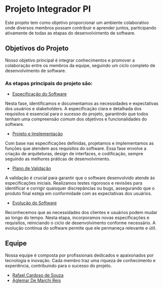 
# Projeto Integrador PI

Este projeto tem como objetivo proporcionar um ambiente colaborativo onde diversos membros possam contribuir e aprender
juntos, participando ativamente de todas as etapas do desenvolvimento de software.

## Objetivos do Projeto

Nosso objetivo principal é integrar conhecimentos e promover a colaboração entre os membros da equipe, seguindo um 
ciclo completo de desenvolvimento de software. 

### As etapas principais do projeto são:

* [Especificação do Software](https://github.com/ReisAglemar/ProjetoIntegrador/tree/main/1%20Especificacao%20de%20Software)

Nesta fase, identificamos e documentamos as necessidades e expectativas dos usuários e stakeholders. A especificação 
clara e detalhada dos requisitos é essencial para o sucesso do projeto, garantindo que todos tenham uma compreensão 
comum dos objetivos e funcionalidades do software.

* [Projeto e Implementação](https://github.com/ReisAglemar/ProjetoIntegrador/tree/main/2%20Projeto%20e%20Implementacao)

Com base nas especificações definidas, projetamos e implementamos as funções que atendem aos requisitos do software. 
Essa fase envolve a criação de arquiteturas, design de interfaces, e codificação, sempre seguindo as melhores práticas 
de desenvolvimento.

* [Plano de Validação](https://github.com/ReisAglemar/ProjetoIntegrador/tree/main/3%20Plano%20de%20Validacao)

A validação é crucial para garantir que o software desenvolvido atende às especificações iniciais. Realizamos testes 
rigorosos e revisões para identificar e corrigir quaisquer discrepâncias ou bugs, assegurando que o produto final 
esteja em conformidade com as expectativas dos usuários.

* [Evolução do Software](https://github.com/ReisAglemar/ProjetoIntegrador/tree/main/4%20Evolucao%20do%20Software)

Reconhecemos que as necessidades dos clientes e usuários podem mudar ao longo do tempo. Nesta etapa, incorporamos novas 
especificações e requisitos, reiniciando o ciclo de desenvolvimento conforme necessário. A evolução contínua do 
software permite que ele permaneça relevante e útil.

## Equipe

Nossa equipe é composta por profissionais dedicados e apaixonados por tecnologia e inovação. Cada membro traz uma 
riqueza de conhecimento e experiência, contribuindo para o sucesso do projeto.

* [Rafael Cardoso de Souza](https://github.com/ReisAglemar/ProjetoIntegrador/blob/main/Equipe/RafaelCardoso.md)
* [Aglemar De Marchi Reis](https://github.com/ReisAglemar/ProjetoIntegrador/blob/main/Equipe/AglemarReis.md)

